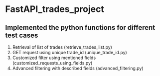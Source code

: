 # FastAPI_trades_project

## Implemented the python functions for different test cases 

<ol>
  <li>Retrieval of list of trades (retrieve_trades_list.py)</li>
  <li>GET request using unique trade_id (unique_trade_id.py)</li>
  <li>Customized filter using mentioned fields (customized_requests_using_fields.py)</li>
  <li>Advanced filtering with described fields (advanced_filtering.py)</li>
</ol>
